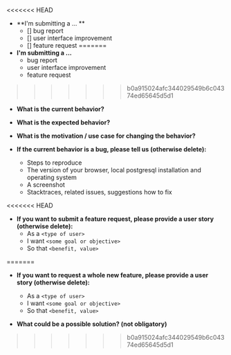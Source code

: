 
<<<<<<< HEAD
* **I'm submitting a ... **
  - [] bug report
  - [] user interface improvement
  - [] feature request
=======
* **I'm submitting a ...**
  * bug report
  * user interface improvement
  * feature request
>>>>>>> b0a915024afc344029549b6c04374ed65645d5d1


* **What is the current behavior?**
* **What is the expected behavior?**
* **What is the motivation / use case for changing the behavior?**

* **If the current behavior is a bug, please tell us (otherwise delete):**
  * Steps to reproduce
  * The version of your browser, local postgresql installation and operating system
  * A screenshot
  * Stacktraces, related issues, suggestions how to fix
 
<<<<<<< HEAD
* **If you want to submit a feature request, please provide a user story (otherwise delete):**
  * As a `<type of user>`
  * I want `<some goal or objective>`
  * So that `<benefit, value>`
 
=======
* **If you want to request a whole new feature, please provide a user story (otherwise delete):**
  * As a `<type of user>`
  * I want `<some goal or objective>`
  * So that `<benefit, value>`

* **What could be a possible solution? (not obligatory)**
>>>>>>> b0a915024afc344029549b6c04374ed65645d5d1
